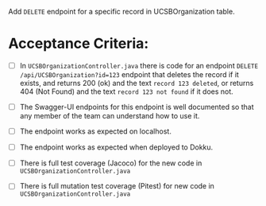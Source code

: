  Add `DELETE` endpoint for a specific record in UCSBOrganization table.

# Acceptance Criteria:

- [ ] In `UCSBOrganizationController.java` there is code for an 
      endpoint `DELETE /api/UCSBOrganization?id=123` endpoint 
      that deletes the record if it exists, and returns 200 (ok) and 
      the text `record 123 deleted`, or returns 404 (Not Found) and
      the text `record 123 not found` if it does not.
- [ ] The Swagger-UI endpoints for this endpoint is well documented
      so that any member of the team can understand how to use it.
- [ ] The endpoint works as expected on localhost.
- [ ] The endpoint works as expected when deployed to Dokku.
- [ ] There is full test coverage (Jacoco) for the new code in 
      `UCSBOrganizationController.java`
- [ ] There is full mutation test coverage (Pitest) for new code in
      `UCSBOrganizationController.java`


